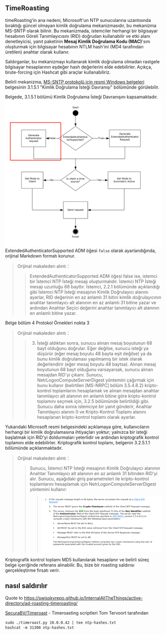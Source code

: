 ## TimeRoasting

timeRoasting'in ana nedeni, Microsoft'un NTP sunucularına uzantısında bıraktığı güncel olmayan kimlik doğrulama mekanizmasıdır, bu mekanizma MS-SNTP olarak bilinir. Bu mekanizmada, istemciler herhangi bir bilgisayar hesabının Göreli Tanımlayıcısını (RID) doğrudan kullanabilir ve etki alanı denetleyicisi, yanıt paketinin **Mesaj Kimlik Doğrulama Kodu (MAC)**'sını oluşturmak için bilgisayar hesabının NTLM hash'ini (MD4 tarafından üretilen) anahtar olarak kullanır.

Saldırganlar, bu mekanizmayı kullanarak kimlik doğrulama olmadan rastgele bilgisayar hesaplarının eşdeğer hash değerlerini elde edebilirler. Açıkça, brute-forcing için Hashcat gibi araçlar kullanabiliriz.

Belirli mekanizma, [MS-SNTP protokolü için resmi Windows belgeleri](https://winprotocoldoc.z19.web.core.windows.net/MS-SNTP/%5bMS-SNTP%5d.pdf) belgesinin 3.1.5.1 "Kimlik Doğrulama İsteği Davranışı" bölümünde görülebilir.

Belgede, 3.1.5.1 bölümü Kimlik Doğrulama İsteği Davranışını kapsamaktadır.
![](../../images/Pasted%20image%2020250709114508.png)
ExtendedAuthenticatorSupported ADM öğesi `false` olarak ayarlandığında, orijinal Markdown formatı korunur.

>Orijinal makaleden alıntı：
>>ExtendedAuthenticatorSupported ADM öğesi false ise, istemci bir İstemci NTP İsteği mesajı oluşturmalıdır. İstemci NTP İsteği mesajı uzunluğu 68 bayttır. İstemci, 2.2.1 bölümünde açıklandığı gibi İstemci NTP İsteği mesajının Kimlik Doğrulayıcı alanını ayarlar, RID değerinin en az anlamlı 31 bitini kimlik doğrulayıcının anahtar tanımlayıcı alt alanının en az anlamlı 31 bitine yazar ve ardından Anahtar Seçici değerini anahtar tanımlayıcı alt alanının en anlamlı bitine yazar.

Belge bölüm 4 Protokol Örnekleri nokta 3

>Orijinal makaleden alıntı：
>>3. İsteği aldıktan sonra, sunucu alınan mesaj boyutunun 68 bayt olduğunu doğrular. Eğer değilse, sunucu isteği ya düşürür (eğer mesaj boyutu 48 bayta eşit değilse) ya da bunu kimlik doğrulaması yapılmamış bir istek olarak değerlendirir (eğer mesaj boyutu 48 baytsa). Alınan mesaj boyutunun 68 bayt olduğunu varsayarsak, sunucu alınan mesajdan RID'yi çıkarır. Sunucu, NetrLogonComputeServerDigest yöntemini çağırmak için bunu kullanır (belirtilen [MS-NRPC] bölüm 3.5.4.8.2) kripto-kontrol toplamlarını hesaplamak ve alınan mesajdan anahtar tanımlayıcı alt alanının en anlamlı bitine göre kripto-kontrol toplamını seçmek için, 3.2.5 bölümünde belirtildiği gibi. Sunucu daha sonra istemciye bir yanıt gönderir, Anahtar Tanımlayıcı alanını 0 ve Kripto-Kontrol Toplamı alanını hesaplanan kripto-kontrol toplamı olarak ayarlar.

Yukarıdaki Microsoft resmi belgesindeki açıklamaya göre, kullanıcıların herhangi bir kimlik doğrulamasına ihtiyaçları yoktur; yalnızca bir isteği başlatmak için RID'yi doldurmaları yeterlidir ve ardından kriptografik kontrol toplamını elde edebilirler. Kriptografik kontrol toplamı, belgenin 3.2.5.1.1 bölümünde açıklanmaktadır.

>Orijinal makaleden alıntı：
>>Sunucu, İstemci NTP İsteği mesajının Kimlik Doğrulayıcı alanının Anahtar Tanımlayıcı alt alanının en az anlamlı 31 bitinden RID'yi alır. Sunucu, aşağıdaki giriş parametreleri ile kripto-kontrol toplamlarını hesaplamak için NetrLogonComputeServerDigest yöntemini kullanır:
>>>![](../../images/Pasted%20image%2020250709115757.png)

Kriptografik kontrol toplamı MD5 kullanılarak hesaplanır ve belirli süreç belge içeriğinde referans alınabilir. Bu, bize bir roasting saldırısı gerçekleştirme fırsatı verir.

## nasıl saldırılır

Quote to https://swisskyrepo.github.io/InternalAllTheThings/active-directory/ad-roasting-timeroasting/

[SecuraBV/Timeroast](https://github.com/SecuraBV/Timeroast) - Timeroasting scriptleri Tom Tervoort tarafından
```
sudo ./timeroast.py 10.0.0.42 | tee ntp-hashes.txt
hashcat -m 31300 ntp-hashes.txt
